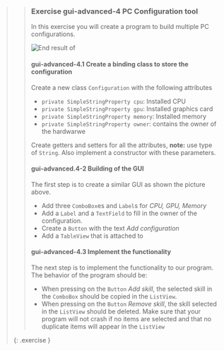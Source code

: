 >>### Exercise gui-advanced-4 PC Configuration tool
>>
>>In this exercise you will create a program to build multiple PC configurations. 
>>
>>![End result of ](images/exercise_12-4-pcapplication.png)
>>
>>#### gui-advanced-4.1 Create a binding class to store the configuration
>> 
>> Create a new class `Configuration` with the following attributes
>>* `private SimpleStringProperty cpu`: Installed CPU
>>* `private SimpleStringProperty gpu`: Installed graphics card
>>* `private SimpleStringProperty memory`: Installed memory
>>* `private SimpleStringProperty owner`: contains the owner of the hardwarwe
>>
>> Create getters and setters for all the attributes, **note:** use type of `String`. Also implement a constructor with these parameters.
>>
>>#### gui-advanced.4-2 Building of the GUI
>>
>> The first step is to create a similar GUI as shown the picture above.
>>* Add three `ComboBox`es and `Label`s for *CPU, GPU, Memory*
>>* Add a `Label` and a `TextField` to fill in the owner of the configuration.
>>* Create a `Button` with the text *Add configuration*
>>* Add a `TableView` that is attached to 
>>
>>#### gui-advanced-4.3 Implement the functionality
>>
>> The next step is to implement the functionality to our program. The behavior of the program should be:
>>* When pressing on the `Button` *Add skill*, the selected skill in the `ComboBox` should be copied in the `ListView`.
>>* When pressing on the `Button` *Remove skill*, the skill selected in the `ListView` should be deleted.
>> Make sure that your program will not crash if no items are selected and that no duplicate items will appear in the `ListView`
>>
>{: .exercise }